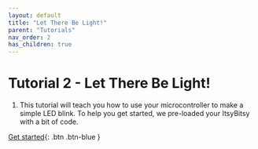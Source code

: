 ```yaml
---
layout: default
title: "Let There Be Light!"
parent: "Tutorials"
nav_order: 2
has_children: true
---
```


# Tutorial 2 - Let There Be Light!

1. This tutorial will teach you how to use your microcontroller to make a simple LED blink. To help you get started, we pre-loaded your ItsyBitsy with a bit of code.

[Get started](part-1){: .btn .btn-blue }
